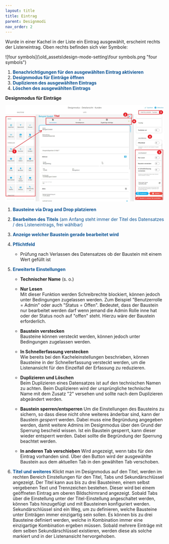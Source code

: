 ```yaml
---
layout: title
title: Eintrag
parent: Designmodi
nav_order: 2
---
```


Wurde in einer Kachel in der Liste ein Eintrag ausgewählt, erscheint rechts der Listeneintrag. Oben rechts
befinden sich vier Symbole:

![four symbols](\old_assets\design-mode-setting\four symbols.png "four symbols")

1. <span style="color:#0b5394">**Benachrichtigungen für den ausgewählten Eintrag aktivieren**</span>
2. <span style="color:#0b5394">**Designmodus für Einträge öffnen**</span>
3. <span style="color:#0b5394">**Duplizieren des ausgewählten Eintrags**</span>
4. <span style="color:#0b5394">**Löschen des ausgewählten Eintrags**</span>

**Designmodus für Einträge**

![record](\old_assets\design-mode-setting\record.png 'record')

1. <span style="color:#0b5394">**Bausteine via Drag and Drop platzieren**</span>
2. <span style="color:#0b5394">**Bearbeiten des Titels** (am Anfang steht immer der Titel des Datensatzes / des Listeneintrags, frei wählbar)</span>
3. <span style="color:#0b5394">**Anzeige welcher Baustein gerade bearbeitet wird**</span>
4. <span style="color:#0b5394">**Pflichtfeld**</span>

    - Prüfung nach Verlassen des Datensatzes ob der Baustein mit einem Wert gefüllt ist

5. <span style="color:#0b5394">**Erweiterte Einstellungen**</span>

    - **Technischer Name**
      (s. o.)

    - **Nur Lesen**  
      Mit dieser Funktion werden Schreibrechte blockiert, können jedoch unter Bedingungen zugelassen werden.
      Zum Beispiel "Benutzerrolle = Admin" oder auch "Status = Offen". Bedeutet, dass der Baustein nur bearbeitet werden darf
      wenn jemand die Admin Rolle inne hat oder der Status noch auf "offen" steht. Hierzu wäre der Baustein erforderlich.

    - **Baustein verstecken**  
      Bausteine können versteckt werden, können jedoch unter Bedingungen zugelassen werden.

    - **In Schnellerfassung verstecken**  
      Wie bereits bei den Kacheleinstellungen beschrieben, können Bausteine in der Schnellerfassung versteckt werden, um
      die Listenansicht für den Einzelfall der Erfassung zu reduzieren.

    - **Duplizieren und Löschen**  
      Beim Duplizieren eines Datensatzes ist auf den technischen Namen zu achten. Beim Duplizieren wird der
      ursprüngliche technische Name mit dem Zusatz "2" versehen und sollte nach dem Duplizieren abgeändert werden.

    - **Baustein sperren/entsperren**
      Um die Einstellungen des Bausteins zu sichern, so dass diese nicht ohne weiteres änderbar sind, kann der Baustein _gesperrt_ werden.
      Dabei muss eine Begründung angegeben werden, damit weitere Admins im Designmodus über den Grund der Sperrung bescheid wissen.
      Ist ein Baustein gesperrt, kann dieser wieder entsperrt werden. Dabei sollte die Begründung der Sperrung beachtet werden.

    - **In anderen Tab verschieben**
      Wird angezeigt, wenn tabs für den Eintrag vorhanden sind. Über den Button wird der ausgewählte Baustein aus dem aktuellen Tab
      in den gewählten Tab verschoben.

6. <span style="color:#0b5394">**Titel und weiteres**</span>
   Klickt man im Designmodus auf den Titel, werden im rechten Bereich Einstellungen für den Titel, Tabs und Sekundärschlüssel angezeigt.
   Der Titel kann aus bis zu drei Bausteinen, einem selbst vergebenen Text und Trennzeichen bestehen. Dieser wird bei einem geöffneten Eintrag
   am oberen Bildschirmrand angezeigt.
   Sobald Tabs über die Einstellung unter der Titel-Einstellung angeschaltet werden, können Tabs hinzugefügt und mit Bausteinen konfiguriert werden.
   Sekundärschlüssel sind ein Weg, um zu definieren, welche Bausteine unter Einträgen immer einzigartig sein sollen.
   Es können bis zu drei Bausteine definiert werden, welche in Kombination immer eine einzigartige Kombination ergeben müssen.
   Sobald mehrere Einträge mit dem selben Sekundärschlüssel existieren, werden diese als solche markiert und in der Listenansicht hervorgehoben.

